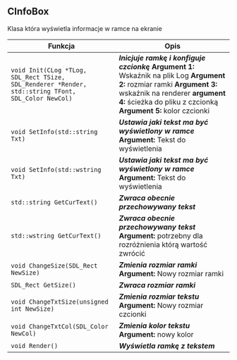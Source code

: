## **CInfoBox**

Klasa która wyświetla informacje w ramce na ekranie

| Funkcja                                  | Opis                                     |
| ---------------------------------------- | ---------------------------------------- |
| `void Init(CLog *TLog, SDL_Rect TSize, SDL_Renderer *Render, std::string TFont, SDL_Color NewCol)` | ***Inicjuje ramkę i konfiguje czcionkę*** **Argument 1:** Wskaźnik na plik Log **Argument 2:** rozmiar ramki **Argument 3:** wskaźnik na renderer **argument 4:** ścieżka do pliku z czcionką **Argument 5:** kolor czcionki |
| `void SetInfo(std::string Txt)`          | ***Ustawia jaki tekst ma być wyświetlony w ramce*** **Argument:** Tekst do wyświetlenia |
| `void SetInfo(std::wstring Txt)`         | ***Ustawia jaki tekst ma być wyświetlony w ramce*** **Argument:** Tekst do wyświetlenia |
| `std::string GetCurText()`               | ***Zwraca obecnie przechowywany tekst*** |
| `std::wstring GetCurText()`              | ***Zwraca obecnie przechowywany tekst*** **Argument:** potrzebny dla rozróżnienia którą wartość zwrócić |
| `void ChangeSize(SDL_Rect NewSize)`      | ***Zmienia rozmiar ramki*** **Argument:** Nowy rozmiar ramki |
| `SDL_Rect GetSize()`                     | ***Zwraca rozmiar ramki***               |
| `void ChangeTxtSize(unsigned int NewSize)` | ***Zmienia rozmiar tekstu*** **Argument:** Nowy rozmiar czcionki |
| `void ChangeTxtCol(SDL_Color NewCol)`    | ***Zmienia kolor tekstu*** **Argument:** nowy kolor |
| `void Render()`                          | ***Wyświetla ramkę z tekstem***          |